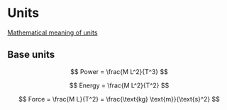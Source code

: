 # Units

[Mathematical meaning of units](https://mathoverflow.net/a/402515)


## Base units

$$
Power = \frac{M L^2}{T^3}
$$


$$
Energy = \frac{M L^2}{T^2}
$$

$$
Force = \frac{M L}{T^2} = \frac{\text{kg} \text{m}}{\text{s}^2}
$$



